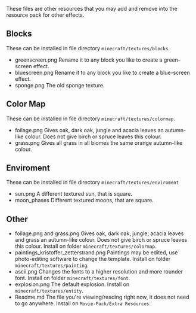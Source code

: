 These files are other resources that you may add and remove into the resource pack for other effects.

Blocks
--------
These can be installed in file directory `minecraft/textures/blocks`.

- greenscreen.png  Rename it to any block you like to create a green-screen effect.
- bluescreen.png  Rename it to any block you like to create a blue-screen effect.
- sponge.png  The old sponge texture.

Color Map
---------
These can be installed in file directory `minecraft/textures/colormap`.

- foilage.png  Gives oak, dark oak, jungle and acacia leaves an autumn-like colour. Does not give birch or spruce leaves this colour.
- grass.png  Gives all grass in all biomes the same orange autumn-like colour.

Enviroment
----------
These can be installed in file directory `minecraft/textures/enviroment`

- sun.png A different textured sun, that is square.
- moon_phases Different textured moons, that are square.

Other
-----

- foilage.png and grass.png Gives oak, dark oak, jungle, acacia leaves and grass an autumn-like colour. Does not give birch or spruce leaves this colour. Install on folder `minecraft/textures/colormap`.
- paintings_kristoffer_zetterstrand.png Paintings may be edited, use photo-editing software to change the template. Install on folder `minecraft/textures/painting`.
- ascii.png Changes the fonts to a higher resolution and more rounder font. Install on folder `minecraft/textures/font`.
- explosion.png The default explosion. Install on `minecraft/textures/entity`.
- Readme.md The file you're viewing/reading right now, it does not need to go anywhere. Install on `Movie-Pack/Extra Resources`.
